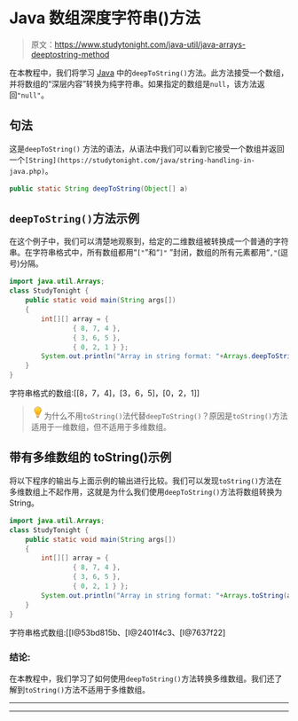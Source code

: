 # Java 数组深度字符串()方法

> 原文：<https://www.studytonight.com/java-util/java-arrays-deeptostring-method>

在本教程中，我们将学习 [Java](https://www.studytonight.com/java/) 中的`deepToString()`方法。此方法接受一个数组，并将数组的“深层内容”转换为纯字符串。如果指定的数组是`null`，该方法返回`"null"`。

## 句法

这是`deepToString()` 方法的语法，从语法中我们可以看到它接受一个数组并返回一个`[String](https://studytonight.com/java/string-handling-in-java.php)`。

```java
public static String deepToString(Object[] a)
```

## `deepToString()`方法示例

在这个例子中，我们可以清楚地观察到，给定的二维数组被转换成一个普通的字符串。在字符串格式中，所有数组都用“`["`”和“`]"` ”封闭，数组的所有元素都用“`,"`(逗号)分隔。

```java
import java.util.Arrays;
class StudyTonight { 
	public static void main(String args[]) 
	{ 
		int[][] array = {
				{ 8, 7, 4 }, 
				{ 3, 6, 5 },
				{ 0, 2, 1 } };
		System.out.println("Array in string format: "+Arrays.deepToString(array));
	} 
}
```

字符串格式的数组:[[8，7，4]，[3，6，5]，[0，2，1]]

> ![enlightened](img/bcefbc0bebd753ed2a05f55c0b74d9f0.png "enlightened")为什么不用`toString()`法代替`deepToString()`？原因是`toString()`方法适用于一维数组，但不适用于多维数组。

## 带有多维数组的 toString()示例

将以下程序的输出与上面示例的输出进行比较。我们可以发现`toString()`方法在多维数组上不起作用，这就是为什么我们使用`deepToString()`方法将数组转换为 String。

```java
import java.util.Arrays;
class StudyTonight { 
	public static void main(String args[]) 
	{ 
		int[][] array = {
				{ 8, 7, 4 }, 
				{ 3, 6, 5 },
				{ 0, 2, 1 } };
		System.out.println("Array in string format: "+Arrays.toString(array));
	} 
}
```

字符串格式数组:[[I@53bd815b、[I@2401f4c3、[I@7637f22]

### 结论:

在本教程中，我们学习了如何使用`deepToString()`方法转换多维数组。我们还了解到`toString()`方法不适用于多维数组。

* * *

* * *